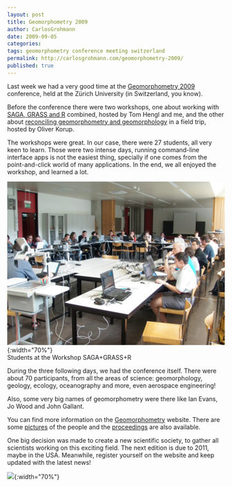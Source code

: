 ```yaml
---
layout: post
title: Geomorphometry 2009
author: CarlosGrohmann
date: 2009-09-05
categories: 
tags: geomorphometry conference meeting switzerland
permalink: http://carlosgrohmann.com/geomorphometry-2009/
published: true
---
```


Last week we had a very good time at the [Geomorphometry 2009](http://geomorphometry.org/) conference, held at the Zürich University (in Switzerland, you know).  

Before the conference there were two workshops, one about working with [SAGA, GRASS and R](http://geomorphometry.org/content/workshop-automated-analysis-elevation-data-rsagagrass) combined, hosted by Tom Hengl and me, and the other about [reconciling geomorphometry and geomorphology](http://geomorphometry.org/content/workshop-back-reality-reconciling-geomorphometry-and-geomorphology-field) in a field trip, hosted by Oliver Korup.  

The workshops were great. In our case, there were 27 students, all very keen to learn. Those were two intense days, running command-line interface apps is not the easiest thing, specially if one comes from the point-and-click world of many applications. In the end, we all enjoyed the workshop, and learned a lot.  

![](/img/p8290006_small1.jpg?w=300){:width="70%"}   
Students at the Workshop SAGA+GRASS+R  


During the three following days, we had the conference itself. There were about 70 participants, from all the areas of science: geomorphology, geology, ecology, oceanography and more, even aerospace engineering!  

Also, some very big names of geomorphometry were there like Ian Evans, Jo Wood and John Gallant.  

You can find more information on the [Geomorphometry](http://geomorphometry.org/) website. There are some [pictures](http://geomorphometry.org/category/image-galleries/geomorphometry-2009-zurich) of the people and the [proceedings](http://geomorphometry.org/content/proceedings-geomorphometry-2009-table-contents) are also available.  

One big decision was made to create a new scientific society, to gather all scientists working on this exciting field. The next edition is due to 2011, maybe in the USA. Meanwhile, register yourself on the website and keep updated with the latest news!  

![](/img/geomorph2009_participants1.jpg?w=300){:width="70%"} 
